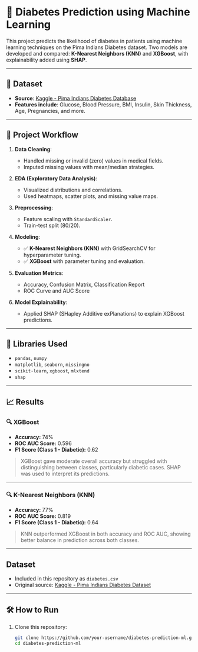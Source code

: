 # 🧠 Diabetes Prediction using Machine Learning

This project predicts the likelihood of diabetes in patients using machine learning techniques on the Pima Indians Diabetes dataset. Two models are developed and compared: **K-Nearest Neighbors (KNN)** and **XGBoost**, with explainability added using **SHAP**.

---

## 📁 Dataset
- **Source**: [Kaggle - Pima Indians Diabetes Database](https://www.kaggle.com/datasets/uciml/pima-indians-diabetes-database)
- **Features include**: Glucose, Blood Pressure, BMI, Insulin, Skin Thickness, Age, Pregnancies, and more.

---

## 📌 Project Workflow

1. **Data Cleaning**:
   - Handled missing or invalid (zero) values in medical fields.
   - Imputed missing values with mean/median strategies.

2. **EDA (Exploratory Data Analysis)**:
   - Visualized distributions and correlations.
   - Used heatmaps, scatter plots, and missing value maps.

3. **Preprocessing**:
   - Feature scaling with `StandardScaler`.
   - Train-test split (80/20).

4. **Modeling**:
   - ✅ **K-Nearest Neighbors (KNN)** with GridSearchCV for hyperparameter tuning.
   - ✅ **XGBoost** with parameter tuning and evaluation.

5. **Evaluation Metrics**:
   - Accuracy, Confusion Matrix, Classification Report
   - ROC Curve and AUC Score

6. **Model Explainability**:
   - Applied SHAP (SHapley Additive exPlanations) to explain XGBoost predictions.

---

## 🧪 Libraries Used

- `pandas`, `numpy`
- `matplotlib`, `seaborn`, `missingno`
- `scikit-learn`, `xgboost`, `mlxtend`
- `shap`

---

## 📈 Results

### 🔍 XGBoost

- **Accuracy:** 74%
- **ROC AUC Score:** 0.596
- **F1 Score (Class 1 - Diabetic):** 0.62

> XGBoost gave moderate overall accuracy but struggled with distinguishing between classes, particularly diabetic cases. SHAP was used to interpret its predictions.

---

### 🔍 K-Nearest Neighbors (KNN)

- **Accuracy:** 77%
- **ROC AUC Score:** 0.819
- **F1 Score (Class 1 - Diabetic):** 0.64

> KNN outperformed XGBoost in both accuracy and ROC AUC, showing better balance in prediction across both classes.

---

## Dataset
- Included in this repository as `diabetes.csv`
- Original source: [Kaggle - Pima Indians Diabetes Dataset](https://www.kaggle.com/datasets/uciml/pima-indians-diabetes-database)

---

## 🛠️ How to Run

1. Clone this repository:
   ```bash
   git clone https://github.com/your-username/diabetes-prediction-ml.git
   cd diabetes-prediction-ml
